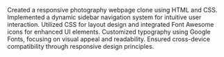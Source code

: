 Created a responsive photography webpage clone using HTML and CSS.
Implemented a dynamic sidebar navigation system for intuitive user interaction.
Utilized CSS for layout design and integrated Font Awesome icons for enhanced UI elements.
Customized typography using Google Fonts, focusing on visual appeal and readability.
Ensured cross-device compatibility through responsive design principles.
